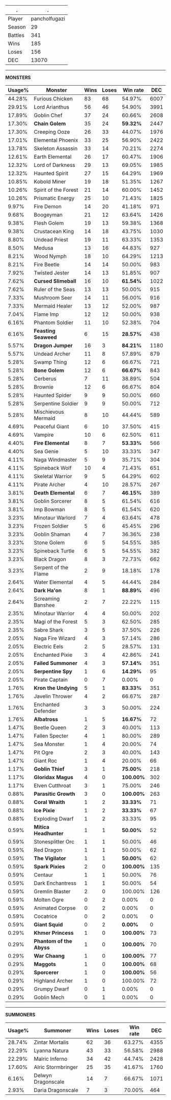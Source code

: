 .|.
|-|-
Player|pancholfugazi
Season|29
Battles|341
Wins|185
Loses|156
DEC|13070

---
**MONSTERS**

Usage%|Monster|Wins|Loses|Win rate|DEC|
-|-|-|-|-|-|
44.28%|Furious Chicken|83|68|54.97%|6007|
29.91%|Lord Arianthus|56|46|54.90%|3991|
17.89%|Goblin Chef|37|24|60.66%|2608|
17.30%|**Chain Golem**|35|24|**59.32%**|2447|
17.30%|Creeping Ooze|26|33|44.07%|1976|
17.01%|Elemental Phoenix|33|25|56.90%|2422|
13.78%|Skeleton Assassin|33|14|70.21%|2274|
12.61%|Earth Elemental|26|17|60.47%|1906|
12.32%|Lord of Darkness|29|13|69.05%|1985|
12.32%|Haunted Spirit|27|15|64.29%|1969|
10.85%|Kobold Miner|19|18|51.35%|1267|
10.26%|Spirit of the Forest|21|14|60.00%|1452|
10.26%|Prismatic Energy|25|10|71.43%|1825|
9.97%|Fire Demon|14|20|41.18%|971|
9.68%|Boogeyman|21|12|63.64%|1426|
9.38%|Flesh Golem|19|13|59.38%|1368|
9.38%|Crustacean King|14|18|43.75%|1030|
8.80%|Undead Priest|19|11|63.33%|1353|
8.50%|Medusa|13|16|44.83%|927|
8.21%|Wood Nymph|18|10|64.29%|1213|
8.21%|Fire Beetle|14|14|50.00%|983|
7.92%|Twisted Jester|14|13|51.85%|907|
7.62%|**Cursed Slimeball**|16|10|**61.54%**|1022|
7.62%|Ruler of the Seas|13|13|50.00%|915|
7.33%|Mushroom Seer|14|11|56.00%|916|
7.33%|Mermaid Healer|13|12|52.00%|987|
7.04%|Flame Imp|12|12|50.00%|938|
6.16%|Phantom Soldier|11|10|52.38%|704|
6.16%|**Feasting Seaweed**|6|15|**28.57%**|438|
5.57%|**Dragon Jumper**|16|3|**84.21%**|1180|
5.57%|Undead Archer|11|8|57.89%|879|
5.28%|Swamp Thing|12|6|66.67%|721|
5.28%|**Bone Golem**|12|6|**66.67%**|843|
5.28%|Cerberus|7|11|38.89%|504|
5.28%|Brownie|12|6|66.67%|804|
5.28%|Haunted Spider|9|9|50.00%|660|
5.28%|Serpentine Soldier|9|9|50.00%|712|
5.28%|Mischievous Mermaid|8|10|44.44%|589|
4.69%|Peaceful Giant|6|10|37.50%|415|
4.69%|Vampire|10|6|62.50%|611|
4.40%|**Fire Elemental**|8|7|**53.33%**|566|
4.40%|Sea Genie|5|10|33.33%|347|
4.11%|Naga Windmaster|5|9|35.71%|304|
4.11%|Spineback Wolf|10|4|71.43%|651|
4.11%|Skeletal Warrior|9|5|64.29%|602|
4.11%|Pirate Archer|4|10|28.57%|267|
3.81%|**Death Elemental**|6|7|**46.15%**|389|
3.81%|Goblin Sorcerer|8|5|61.54%|616|
3.81%|Imp Bowman|8|5|61.54%|620|
3.23%|Minotaur Warlord|7|4|63.64%|478|
3.23%|Frozen Soldier|5|6|45.45%|296|
3.23%|Goblin Shaman|4|7|36.36%|238|
3.23%|Stone Golem|6|5|54.55%|385|
3.23%|Spineback Turtle|6|5|54.55%|382|
3.23%|Black Dragon|8|3|72.73%|662|
3.23%|Serpent of the Flame|2|9|18.18%|178|
2.64%|Water Elemental|4|5|44.44%|284|
2.64%|**Dark Ha'on**|8|1|**88.89%**|496|
2.64%|Screaming Banshee|2|7|22.22%|115|
2.35%|Minotaur Warrior|4|4|50.00%|202|
2.35%|Magi of the Forest|5|3|62.50%|285|
2.35%|Sabre Shark|3|5|37.50%|226|
2.05%|Naga Fire Wizard|4|3|57.14%|286|
2.05%|Electric Eels|2|5|28.57%|131|
2.05%|Enchanted Pixie|3|4|42.86%|241|
2.05%|**Failed Summoner**|4|3|**57.14%**|351|
2.05%|**Serpentine Spy**|1|6|**14.29%**|95|
2.05%|Pirate Captain|0|7|0.00%|0|
1.76%|**Kron the Undying**|5|1|**83.33%**|351|
1.76%|Javelin Thrower|4|2|66.67%|287|
1.76%|Enchanted Defender|3|3|50.00%|224|
1.76%|**Albatross**|1|5|**16.67%**|72|
1.47%|Beetle Queen|2|3|40.00%|113|
1.47%|Fallen Specter|4|1|80.00%|289|
1.47%|Sea Monster|1|4|20.00%|74|
1.47%|Pit Ogre|2|3|40.00%|143|
1.47%|Giant Roc|1|4|20.00%|66|
1.17%|**Goblin Thief**|3|1|**75.00%**|218|
1.17%|**Gloridax Magus**|4|0|**100.00%**|302|
1.17%|Elven Cutthroat|3|1|75.00%|246|
0.88%|**Parasitic Growth**|3|0|**100.00%**|263|
0.88%|**Coral Wraith**|1|2|**33.33%**|71|
0.88%|**Ice Pixie**|1|2|**33.33%**|67|
0.88%|Exploding Dwarf|1|2|33.33%|95|
0.59%|**Mitica Headhunter**|1|1|**50.00%**|52|
0.59%|Stonesplitter Orc|1|1|50.00%|46|
0.59%|Red Dragon|1|1|50.00%|62|
0.59%|**The Vigilator**|1|1|**50.00%**|62|
0.59%|**Spark Pixies**|2|0|**100.00%**|135|
0.59%|Centaur|1|1|50.00%|76|
0.59%|Dark Enchantress|1|1|50.00%|54|
0.59%|Gremlin Blaster|2|0|100.00%|126|
0.59%|Molten Ogre|0|2|0.00%|0|
0.59%|Animated Corpse|0|2|0.00%|0|
0.59%|Cocatrice|0|2|0.00%|0|
0.59%|**Giant Squid**|0|2|**0.00%**|0|
0.29%|**Khmer Princess**|1|0|**100.00%**|73|
0.29%|**Phantom of the Abyss**|1|0|**100.00%**|70|
0.29%|**War Chaang**|1|0|**100.00%**|77|
0.29%|**Maggots**|1|0|**100.00%**|68|
0.29%|**Sporcerer**|1|0|**100.00%**|56|
0.29%|Highland Archer|1|0|100.00%|72|
0.29%|Grumpy Dwarf|0|1|0.00%|0|
0.29%|Goblin Mech|0|1|0.00%|0|

---
**SUMMONERS**

Usage%|Summoner|Wins|Loses|Win rate|DEC|
-|-|-|-|-|-|
28.74%|Zintar Mortalis|62|36|63.27%|4355|
22.29%|Lyanna Natura|43|33|56.58%|2988|
22.29%|Malric Inferno|34|42|44.74%|2428|
17.60%|Alric Stormbringer|25|35|41.67%|1760|
6.16%|Delwyn Dragonscale|14|7|66.67%|1071|
2.93%|Daria Dragonscale|7|3|70.00%|464|
